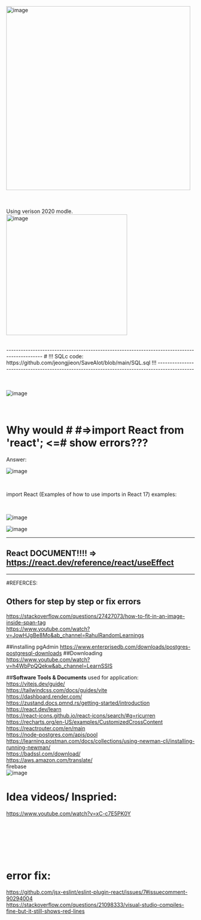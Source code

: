 
<img width="492" alt="image" src="https://github.com/user-attachments/assets/ec5b620b-a543-4b18-9d3a-6715ea5461f7">

<br>
<br>
<br>

Using verison 2020 modle.
<br>
<img width="323" alt="image" src="https://github.com/user-attachments/assets/409ad4e2-f809-4d94-a741-562a0938310b">

<br>
---------------------------------------------------------------------------------------------
# !!! SQLc code: https://github.com/jeongjieon/SaveAlot/blob/main/SQL.sql !!!
---------------------------------------------------------------------------------------------
<br>
<br>
<br>

![image](https://github.com/user-attachments/assets/36e58fbf-c9c3-4091-9732-949277e63659)
<br>
<br>
<br>
 <h1> Why would # #=>import React from 'react'; <=# show errors??? </h1>
Answer: 
<br>
   
![image](https://github.com/user-attachments/assets/34163821-bb08-442c-9d27-99a93d713e6f)

<br>

<p> import React (Examples of how to use imports in React 17) examples: </p> <br>

![image](https://github.com/user-attachments/assets/b7b2640e-9c4b-4ca1-bd83-9555ca330da8)

![image](https://github.com/user-attachments/assets/6b7d74fd-0863-4a88-aa23-138c4dd8cde0)

---------------------------------------------------------------------------------------
React DOCUMENT!!!! => https://react.dev/reference/react/useEffect
---------------------------------------------------------------------------------------
---------------------------------------------------------------------------------------


#REFERCES: 

## Others for **step by step or fix errors**
https://stackoverflow.com/questions/27427073/how-to-fit-in-an-image-inside-span-tag <br>
https://www.youtube.com/watch?v=JowHJgBe8Mo&ab_channel=RahulRandomLearnings <br>

##installing pgAdmin
https://www.enterprisedb.com/downloads/postgres-postgresql-downloads ##Downloading <br>
https://www.youtube.com/watch?v=h4WbPpQQekw&ab_channel=LearnSSIS <br>

##**Software Tools & Documents** used for application:
https://vitejs.dev/guide/ <br>
https://tailwindcss.com/docs/guides/vite <br>
https://dashboard.render.com/ <br>
https://zustand.docs.pmnd.rs/getting-started/introduction <br>
https://react.dev/learn <br>
https://react-icons.github.io/react-icons/search/#q=ricurren <br>
https://recharts.org/en-US/examples/CustomizedCrossContent <br>
https://reactrouter.com/en/main <br>
https://node-postgres.com/apis/pool <br>
https://learning.postman.com/docs/collections/using-newman-cli/installing-running-newman/ <br>
https://badssl.com/download/ <br>
https://aws.amazon.com/translate/ <br>
firebase <br>
![image](https://github.com/user-attachments/assets/0ed29f12-fef6-44b7-88ce-3dfcdb70c62c)

# Idea videos/ Inspried:<br>
https://www.youtube.com/watch?v=xC-c7E5PK0Y
<br><br><br><br><br><br><br>
# error fix: <br>
https://github.com/jsx-eslint/eslint-plugin-react/issues/7#issuecomment-90294004 <br>
https://stackoverflow.com/questions/21098333/visual-studio-compiles-fine-but-it-still-shows-red-lines <br>

